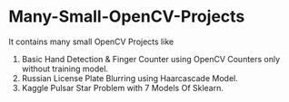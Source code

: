 # Many-Small-OpenCV-Projects
It contains many small OpenCV Projects like
1. Basic Hand Detection & Finger Counter using OpenCV Counters only without training model.
2. Russian License Plate Blurring using Haarcascade Model.
3. Kaggle Pulsar Star Problem with 7 Models Of Sklearn.

